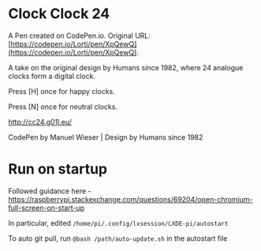 # Clock Clock 24

A Pen created on CodePen.io. Original URL: [https://codepen.io/Lorti/pen/XpQewQ](https://codepen.io/Lorti/pen/XpQewQ).

A take on the original design by Humans since 1982, where 24 analogue clocks form a digital clock.

Press [H] once for happy clocks.

Press [N] once for neutral clocks.

http://cc24.g01l.eu/

CodePen by Manuel Wieser | Design by Humans since 1982


# Run on startup

Followed guidance here - https://raspberrypi.stackexchange.com/questions/69204/open-chromium-full-screen-on-start-up

In particular, edited `/home/pi/.config/lxsession/LXDE-pi/autostart`

To auto git pull, run `@bash /path/auto-update.sh` in the autostart file